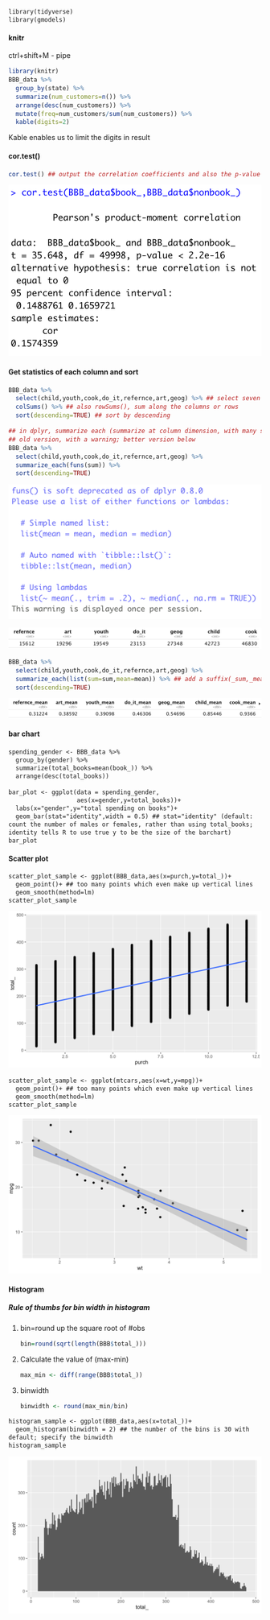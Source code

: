```
library(tidyverse) 
library(gmodels)
```

#### knitr

ctrl+shift+M - pipe

```R
library(knitr)
BBB_data %>% 
  group_by(state) %>% 
  summarize(num_customers=n()) %>% 
  arrange(desc(num_customers)) %>% 
  mutate(freq=num_customers/sum(num_customers)) %>%
  kable(digits=2)
```

Kable enables us to limit the digits in result

#### cor.test()

```R
cor.test() ## output the correlation coefficients and also the p-value
```

<img src="2.500T.02_R.assets/image-20200123084535544.png" alt="image-20200123084535544" style="zoom:50%;" />

#### Get statistics of each column and sort

```R
BBB_data %>% 
  select(child,youth,cook,do_it,refernce,art,geog) %>% ## select seven columns
  colSums() %>% ## also rowSums(), sum along the columns or rows
  sort(descending=TRUE) ## sort by descending
```

```R
## in dplyr, summarize each (summarize at column dimension, with many statistics)
## old version, with a warning; better version below
BBB_data %>% 
  select(child,youth,cook,do_it,refernce,art,geog) %>% 
  summarize_each(funs(sum)) %>% 
  sort(descending=TRUE)
```

<img src="2.500T.02_R.assets/image-20200123085353016.png" alt="image-20200123085353016" style="zoom:50%;" />

![image-20200123085433648](2.500T.02_R.assets/image-20200123085433648.png)

```R
BBB_data %>% 
  select(child,youth,cook,do_it,refernce,art,geog) %>% 
  summarize_each(list(sum=sum,mean=mean)) %>% ## add a suffix(_sum,_mean) with each column
  sort(descending=TRUE)
```

![image-20200123085412825](2.500T.02_R.assets/image-20200123085412825.png)

#### bar chart

```{r}
spending_gender <- BBB_data %>% 
  group_by(gender) %>% 
  summarize(total_books=mean(book_)) %>% 
  arrange(desc(total_books))

bar_plot <- ggplot(data = spending_gender,
                   aes(x=gender,y=total_books))+
  labs(x="gender",y="total spending on books")+
  geom_bar(stat="identity",width = 0.5) ## stat="identity" (default: count the number of males or females, rather than using total_books; identity tells R to use true y to be the size of the barchart)
bar_plot 
```

#### Scatter plot

```{r}
scatter_plot_sample <- ggplot(BBB_data,aes(x=purch,y=total_))+
  geom_point()+ ## too many points which even make up vertical lines
  geom_smooth(method=lm)
scatter_plot_sample
```

![image-20200123090734695](2.500T.02_R.assets/image-20200123090734695.png)

```{r}
scatter_plot_sample <- ggplot(mtcars,aes(x=wt,y=mpg))+
  geom_point()+ ## too many points which even make up vertical lines
  geom_smooth(method=lm)
scatter_plot_sample
```

![image-20200123090754902](2.500T.02_R.assets/image-20200123090754902.png)

#### Histogram

##### Rule of thumbs for bin width in histogram

1. bin=round up the square root of #obs

   ```R
   bin=round(sqrt(length(BBB$total_)))
   ```

2. Calculate the value of (max-min)

   ```R
   max_min <- diff(range(BBB$total_))
   ```

3. binwidth

   ```R
   binwidth <- round(max_min/bin)
   ```

```{r}
histogram_sample <- ggplot(BBB_data,aes(x=total_))+
  geom_histogram(binwidth = 2) ## the number of the bins is 30 with default; specify the binwidth
histogram_sample
```

![image-20200123090813384](2.500T.02_R.assets/image-20200123090813384.png)

